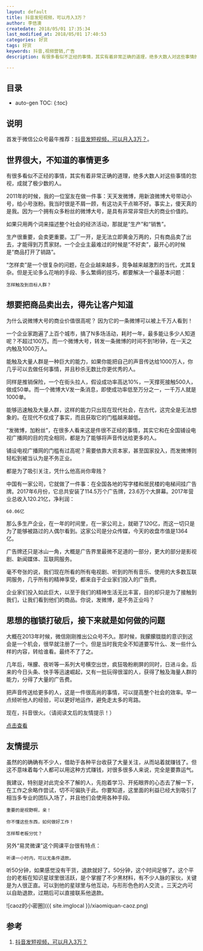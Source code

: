 ```yaml
---
layout: default
title: 抖音发短视频，可以月入3万？
author: 李佶澳
createdate: 2018/05/01 17:35:34
last_modified_at: 2018/05/01 17:40:53
categories: 好货
tags: 好货
keywords: 抖音,视频营销,广告
description: 有很多看似不正经的事情，其实有着非常正确的道理，绝多大数人对这些事情的忽视，成就了极少数的人

---
```


## 目录
* auto-gen TOC:
{:toc}

## 说明

首发于微信公众号最牛推荐：[抖音发短视频，可以月入3万？][1]。

## 世界很大，不知道的事情更多


有很多看似不正经的事情，其实有着非常正确的道理，绝多大数人对这些事情的忽视，成就了极少数的人。


2011年的时候，我的一位室友在做一件事：天天发微博，用新浪微博大号带动小号，给小号涨粉。我当时很是不屑一顾，有这功夫干点嘛不好。事实上，傻天真的是我。因为一个拥有众多粉丝的微博大号，是具有非常非常巨大的商业价值的。


如果只用两个词来描述整个社会的经济活动，那就是“生产”和“销售”。


生产很重要，会卖更重要。工厂一开，是无法立即黄金万两的，只有商品卖了出去，才能得到万贯家财。一个企业主最难过的时候是“不好卖”，最开心的时候是“商品打开了销路”。


“怎样卖”是一个很复杂的问题，在企业越来越多，竞争越来越激烈的当代，尤其复杂。但是无论多么花哨的手段、多么繁缛的技巧，都要解决一个最基本问题：


    怎样触及到目标人群？


## 想要把商品卖出去，得先让客户知道


为什么说微博大号的商业价值很高呢？ 因为它的一条微博可以被上千万人看到！


一个企业家跑遍了上百个城市，搞了N多场活动，耗时一年，最多能让多少人知道呢？不超过100万。而一个微博大号，转发一条微博的时间不到1秒钟，在一天之内触及1000万人。


能触及大量人群是一种巨大的能力，如果你能把自己的声音传达给1000万人，你几乎可以去做任何事情，并且秒杀无数比你更优秀的人。


同样是推销保险，一个在街头拉人，假设成功率高达10%，一天撑死接触500人，做成50单。而一个微博大V发一条消息，即使成功率低至万分之一，一千万人就是1000单。


能够迅速触及大量人群，这样的能力只出现在现代社会，在古代，这完全是无法想象的。在现代不仅成了事实，而且获取它的门槛越来越低。


“发微博，加粉丝”，在很多人看来这是件很不正经的事情，其实它和在全国铺设电视广播网的目的完全相同，都是为了能够将声音传达给更多的人。


铺设电视广播网的门槛有过高呢？需要依靠大资本家，甚至国家投入，而发微博则轻松到被当认为是不务正业。


都是为了吸引关注，凭什么他高尚你卑贱？ 


中国有一家公司，它就做了一件事：在全国各地的写字楼和居民楼的电梯间挂广告牌。2017年6月份，它总共安装了114.5万个广告牌，23.6万个大屏幕。2017年营业总收入120.21亿，净利润：


    60.06亿


那么多生产企业，在一年的时间里，在一家公司上，就砸了120亿，而这一切只是为了能够被路过的人偶尔看到。这家公司是分众传媒，今天的收盘市值是1364亿。


广告牌还只是冰山一角，大概是广告界里最微不足道的一部分，更大的部分是影视剧、新闻媒体、互联网服务。


毫不夸张的说，我们现在所看的所有电视剧、听到的所有音乐、使用的大多数互联网服务，几乎所有的精神享受，都来自于企业家们投入的广告费。


企业家们投入如此巨大，以至于我们的精神生活无比丰富，目的却只是为了接触到我们，让我们看到他们的商品。你说，发微博，是不务正业吗？


## 思想的枷锁打破后，接下来就是如何做的问题


大概在2013年时候，微信刚刚推出公众号不久。那时候，我朦朦胧胧的意识到这会是一个机会，很早就注册了一个。但是当时我完全不知道要写什么、发一些什么样的内容，转给谁看。最终不了了之。


几年后，咪朦、夜听等一系列大号横空出世，疯狂吸粉刷屏的同时，日进斗金。后来的今日头条、快手等迅速崛起，又有一批玩得很溜的人，获得了触及海量人群的能力，分得了大量的广告费。


把声音传送给更多的人，这是一件很高尚的事情，可以提高整个社会的效率。早一点倾听他人的经验，可以更好地运作，避免走太多的弯路。


现在，抖音很火。（请阅读文后的友情提示！）

[点击查看](https://mmbiz.qpic.cn/mmbiz_jpg/NxcXQjmQe5CMvEUdMEEhpgnsvC9sibdjH7CcribnLWVu6B9uAIkh7VLV34VOfRkUZ4BtkJBvIJL8EeVSiaPUapshQ/640?wx_fmt=jpeg&wxfrom=5&wx_lazy=1)


## 友情提示


虽然的的确确有不少人，借助于各种平台收获了大量关注，从而站着就赚钱了。但这不意味着每个人都可以用这种方式赚钱，对很多很多人来说，完全是要靠运气。


我建议，特别是对此完全不了解的人，先抱着学习、开拓眼界的心态去了解一下，在工作之余略作尝试，切不可偏执于此。你要知道，这里面的利益已经大到吸引了相当多专业的团队入场了，并且他们会使用各种手段。


    重要的是视野啊，亲！

    你不懂这些东西，如何做好工作！

    怎样帮老板分忧？


另外“易灵微课”这个网课平台很有特点：


    听课一小时内，可以无条件退款。


听50分钟，如果感觉没有干货，退款就好了。50分钟，这个时间足够了。这个平台的老板在知识星球里很活跃，是个掌握了不少黑材料，有不少人脉的家伙，关键是为人很正直。可以到他的星球里与他互动，与形形色色的人交流 。三天之内可以自助退款，过期后可以直接联系他退款。

![caoz的小密圈]({{ site.imglocal }}/xiaomiquan-caoz.png) 

## 参考

1. [抖音发短视频，可以月入3万？][1]

[1]: https://mp.weixin.qq.com/s?__biz=MzI0ODAwNzcyOQ==&mid=2661228832&idx=1&sn=bb49ddb6b7fdb88c6c719b3882db1425&chksm=f2ccdc7ec5bb5568beec156dd1aed43bb6a79f05d61892cb2d01d5df2e9ea30caa52adec258a&mpshare=1&scene=1&srcid=0501g0lXKzPOaAM90GKidSOz#rd "抖音发短视频，可以月入3万？" 
